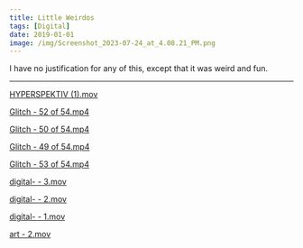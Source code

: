 ```yaml
---
title: Little Weirdos
tags: [Digital]
date: 2019-01-01
image: /img/Screenshot_2023-07-24_at_4.08.21_PM.png
---
```


I have no justification for any of this, except that it was weird and fun.

---

[HYPERSPEKTIV (1).mov](/img/HYPERSPEKTIV_(1).mov)

[Glitch - 52 of 54.mp4](/img/Glitch_-_52_of_54.mp4)

[Glitch - 50 of 54.mp4](/img/Glitch_-_50_of_54.mp4)

[Glitch - 49 of 54.mp4](/img/Glitch_-_49_of_54.mp4)

[Glitch - 53 of 54.mp4](/img/Glitch_-_53_of_54.mp4)

[digital- - 3.mov](/img/digital-_-_3.mov)

[digital- - 2.mov](/img/digital-_-_2.mov)

[digital- - 1.mov](/img/digital-_-_1.mov)

[art - 2.mov](/img/art_-_2.mov)